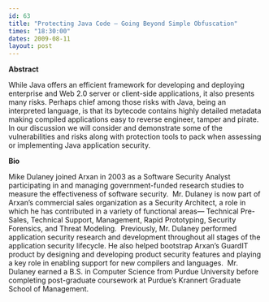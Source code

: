```yaml
---
id: 63
title: "Protecting Java Code – Going Beyond Simple Obfuscation"
times: "18:30:00"
dates: 2009-08-11
layout: post
---
```

 **Abstract**

While Java offers an efficient framework for developing and deploying enterprise and Web 2.0 server or client-side applications, it also presents many risks. Perhaps chief among those risks with Java, being an interpreted language, is that its bytecode contains highly detailed metadata making compiled applications easy to reverse engineer, tamper and pirate. In our discussion we will consider and demonstrate some of the vulnerabilities and risks along with protection tools to pack when assessing or implementing Java application security.

**Bio**

Mike Dulaney joined Arxan in 2003 as a Software Security Analyst participating in and managing government-funded research studies to measure the effectiveness of software security.&nbsp; Mr. Dulaney is now part of Arxan’s commercial sales organization as a Security Architect, a role in which he has contributed in a variety of functional areas— Technical Pre-Sales, Technical Support, Management, Rapid Prototyping, Security Forensics, and Threat Modeling.&nbsp; Previously, Mr. Dulaney performed application security research and development throughout all stages of the application security lifecycle. He also helped bootstrap Arxan’s GuardIT product by designing and developing product security features and playing a key role in enabling support for new compilers and languages.&nbsp; Mr. Dulaney earned a B.S. in Computer Science from Purdue University before completing post-graduate coursework at Purdue’s Krannert Graduate School of Management.

